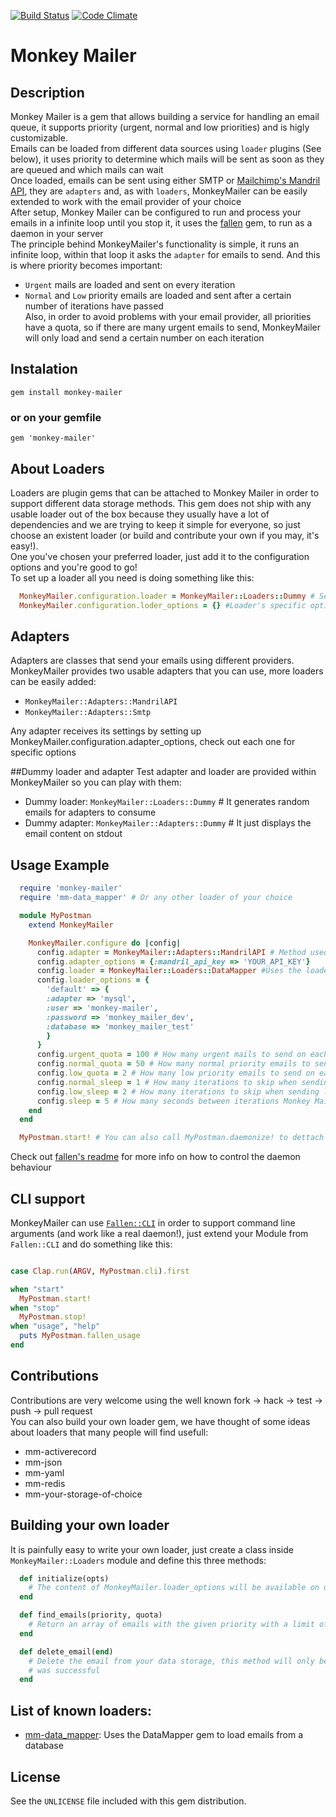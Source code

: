 [![Build Status](https://travis-ci.org/fsaravia/monkey-mailer.png)](https://travis-ci.org/fsaravia/monkey-mailer)
[![Code Climate](https://codeclimate.com/github/fsaravia/monkey-mailer.png)](https://codeclimate.com/github/fsaravia/monkey-mailer)

Monkey Mailer
======

## Description
Monkey Mailer is a gem that allows building a service for handling an email queue, it supports priority (urgent, normal and low priorities) and is higly customizable.  
Emails can be loaded from different data sources using `loader` plugins (See below), it uses priority to determine which mails will be sent as soon as they are queued and which mails can wait  
Once loaded, emails can be sent using either SMTP or [Mailchimp's Mandril API](http://mandrill.com/), they are `adapters` and, as with `loaders`, MonkeyMailer can be easily extended to work with the email provider of your choice  
After setup, Monkey Mailer can be configured to run and process your emails in a infinite loop until you stop it, it uses the [fallen](https://github.com/inkel/fallen/) gem, to run as a daemon in your server  
The principle behind MonkeyMailer's functionality is simple, it runs an infinite loop, within that loop it asks the `adapter` for emails to send. And this is where priority becomes important:
* `Urgent` mails are loaded and sent on every iteration
* `Normal` and `Low` priority emails are loaded and sent after a certain number of iterations have passed  
Also, in order to avoid problems with your email provider, all priorities have a quota, so if there are many urgent emails to send, MonkeyMailer will only load and send a certain number on each iteration  

## Instalation
    gem install monkey-mailer

### or on your gemfile
    gem 'monkey-mailer'

## About Loaders
Loaders are plugin gems that can be attached to Monkey Mailer in order to support different data storage methods. This gem does not ship with any usable loader out of the box because they usually have a lot of dependencies and we are trying to keep it simple for  everyone, so just choose an existent loader (or build and contribute your own if you may, it's easy!).  
One you've chosen your preferred loader, just add it to the configuration options and you're good to go!  
To set up a loader all you need is doing something like this:
```ruby
  MonkeyMailer.configuration.loader = MonkeyMailer::Loaders::Dummy # Set up your loader of choice
  MonkeyMailer.configuration.loder_options = {} #Loader's specific options
```

## Adapters
Adapters are classes that send your emails using different providers. MonkeyMailer provides two usable adapters that you can use, more loaders can be easily added:

* `MonkeyMailer::Adapters::MandrilAPI`
* `MonkeyMailer::Adapters::Smtp`

Any adapter receives its settings by setting up MonkeyMailer.configuration.adapter_options, check out each one for specific options

##Dummy loader and adapter
Test adapter and loader are provided within MonkeyMailer so you can play with them:  

* Dummy loader: `MonkeyMailer::Loaders::Dummy` # It generates random emails for adapters to consume  
* Dummy adapter: `MonkeyMailer::Adapters::Dummy` # It just displays the email content on stdout  

## Usage Example
```ruby
  require 'monkey-mailer'
  require 'mm-data_mapper' # Or any other loader of your choice

  module MyPostman
    extend MonkeyMailer

    MonkeyMailer.configure do |config|
      config.adapter = MonkeyMailer::Adapters::MandrilAPI # Method used to send emails
      config.adapter_options = {:mandril_api_key => 'YOUR_API_KEY'}
      config.loader = MonkeyMailer::Loaders::DataMapper #Uses the loader on mm-data_mapper gem to load emails from a database
      config.loader_options = {
        'default' => {
        :adapter => 'mysql',
        :user => 'monkey-mailer',
        :password => 'monkey_mailer_dev',
        :database => 'monkey_mailer_test'
        }
      }
      config.urgent_quota = 100 # How many urgent mails to send on each iteration
      config.normal_quota = 50 # How many normal priority emails to send on each iteration
      config.low_quota = 2 # How many low priority emails to send on each iteration
      config.normal_sleep = 1 # How many iterations to skip when sending normal priority emails
      config.low_sleep = 2 # How many iterations to skip when sending low priority emails
      config.sleep = 5 # How many seconds between iterations Monkey Mailer should sleep
    end
  end

  MyPostman.start! # You can also call MyPostman.daemonize! to dettach the process and let it run on background
```
Check out [fallen's readme](https://github.com/inkel/fallen#control-your-daemon) for more info on how to control the daemon behaviour

## CLI support
MonkeyMailer can use [`Fallen::CLI`](https://github.com/inkel/fallen#cli-support) in order to support command line arguments (and work like a real daemon!), just extend your Module from `Fallen::CLI` and do something like this:

```ruby

case Clap.run(ARGV, MyPostman.cli).first

when "start"
  MyPostman.start!
when "stop"
  MyPostman.stop!
when "usage", "help"
  puts MyPostman.fallen_usage
end
```

## Contributions
Contributions are very welcome using the well known fork -> hack -> test -> push -> pull request  
You can also build your own loader gem, we have thought of some ideas about loaders that many people will find usefull:  

* mm-activerecord  
* mm-json  
* mm-yaml  
* mm-redis  
* mm-your-storage-of-choice  

## Building your own loader
It is painfully easy to write your own loader, just create a class inside `MonkeyMailer::Loaders` module and define this three methods:
```ruby
  def initialize(opts)
    # The content of MonkeyMailer.loader_options will be available on opts
  end

  def find_emails(priority, quota)
    # Return an array of emails with the given priority with a limit of quota
  end

  def delete_email(end)
    # Delete the email from your data storage, this method will only be called if email sent
    # was successful
  end
```

## List of known loaders:

* [mm-data_mapper](https://github.com/fsaravia/mm-data_mapper): Uses the DataMapper gem to load emails from a database

## License
See the `UNLICENSE` file included with this gem distribution.

